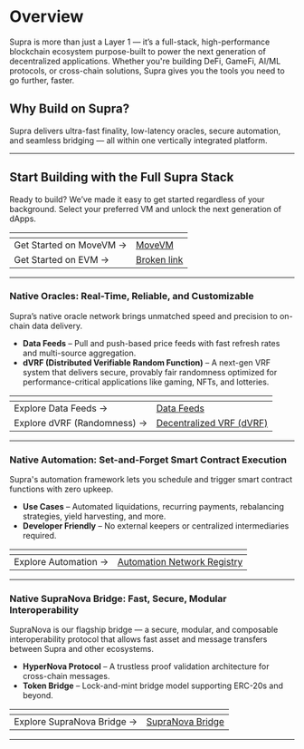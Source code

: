 # Overview

Supra is more than just a Layer 1 — it’s a full-stack, high-performance blockchain ecosystem purpose-built to power the next generation of decentralized applications. Whether you're building DeFi, GameFi, AI/ML protocols, or cross-chain solutions, Supra gives you the tools you need to go further, faster.

## Why Build on Supra?

Supra delivers ultra-fast finality, low-latency oracles, secure automation, and seamless bridging — all within one vertically integrated platform.

***

## Start Building with the Full Supra Stack

Ready to build? We’ve made it easy to get started regardless of your background. Select your preferred VM and unlock the next generation of dApps.

<table data-card-size="large" data-view="cards"><thead><tr><th></th><th data-hidden data-card-target data-type="content-ref"></th></tr></thead><tbody><tr><td>Get Started on MoveVM →</td><td><a href="https://app.gitbook.com/o/Nk58jmPqKHcBU9zYkcKw/s/mTBWRilfF5GuWWSNVrjY/">MoveVM</a></td></tr><tr><td>Get Started on EVM →</td><td><a href="broken-reference">Broken link</a></td></tr></tbody></table>

***

### Native Oracles: Real-Time, Reliable, and Customizable

Supra’s native oracle network brings unmatched speed and precision to on-chain data delivery.

* **Data Feeds** – Pull and push-based price feeds with fast refresh rates and multi-source aggregation.
* **dVRF (Distributed Verifiable Random Function)** – A next-gen VRF system that delivers secure, provably fair randomness optimized for performance-critical applications like gaming, NFTs, and lotteries.

<table data-card-size="large" data-view="cards"><thead><tr><th></th><th data-hidden data-card-target data-type="content-ref"></th></tr></thead><tbody><tr><td>Explore Data Feeds →</td><td><a href="https://app.gitbook.com/s/pGVprscCeQzW0QYcaJS9/data-feeds">Data Feeds</a></td></tr><tr><td>Explore dVRF (Randomness) →</td><td><a href="https://app.gitbook.com/s/pGVprscCeQzW0QYcaJS9/dvrf">Decentralized VRF (dVRF)</a></td></tr></tbody></table>

***

### Native Automation: Set-and-Forget Smart Contract Execution

Supra's automation framework lets you schedule and trigger smart contract functions with zero upkeep.

* **Use Cases** – Automated liquidations, recurring payments, rebalancing strategies, yield harvesting, and more.
* **Developer Friendly** – No external keepers or centralized intermediaries required.

<table data-card-size="large" data-view="cards"><thead><tr><th></th><th data-hidden data-card-target data-type="content-ref"></th></tr></thead><tbody><tr><td>Explore Automation →</td><td><a href="https://app.gitbook.com/o/Nk58jmPqKHcBU9zYkcKw/s/UAaFq9LKN5pQ81ddyiRu/">Automation Network Registry</a></td></tr></tbody></table>

***

### Native SupraNova Bridge: Fast, Secure, Modular Interoperability

SupraNova is our flagship bridge — a secure, modular, and composable interoperability protocol that allows fast asset and message transfers between Supra and other ecosystems.

* **HyperNova Protocol** – A trustless proof validation architecture for cross-chain messages.
* **Token Bridge** – Lock-and-mint bridge model supporting ERC-20s and beyond.

<table data-card-size="large" data-view="cards"><thead><tr><th></th><th data-hidden data-card-target data-type="content-ref"></th></tr></thead><tbody><tr><td>Explore SupraNova Bridge →</td><td><a href="https://app.gitbook.com/o/Nk58jmPqKHcBU9zYkcKw/s/VkhtPwRHCu7dT1kTMvdp/">SupraNova Bridge</a></td></tr></tbody></table>



***
